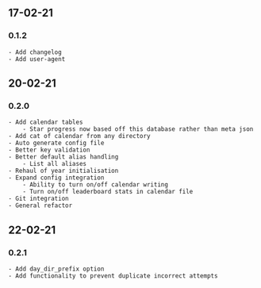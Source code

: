 ## 17-02-21
### 0.1.2
	- Add changelog
	- Add user-agent

## 20-02-21 
### 0.2.0
	- Add calendar tables
		- Star progress now based off this database rather than meta json
	- Add cat of calendar from any directory
	- Auto generate config file
	- Better key validation
	- Better default alias handling
		- List all aliases
	- Rehaul of year initialisation
	- Expand config integration
		- Ability to turn on/off calendar writing
		- Turn on/off leaderboard stats in calendar file
	- Git integration
	- General refactor

## 22-02-21
### 0.2.1
	- Add day_dir_prefix option
	- Add functionality to prevent duplicate incorrect attempts
